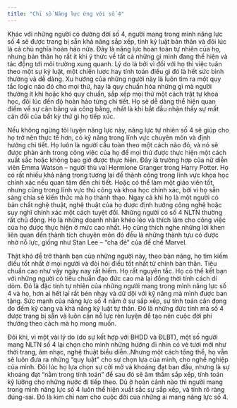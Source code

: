 ```yaml
---
title: "Chỉ số Năng lực ứng với số 4"
---
```

Khác với những người có đường đời số 4, người mang trong mình năng lực số 4 sẽ được trang bị sẵn khả năng sắp xếp, tính kỷ luật bản thân và đôi lúc là cả chủ nghĩa hoàn hảo nữa. Đây là năng lực hoàn toàn tự nhiên của họ, nhưng bản thân họ rất ít khi ý thức về tất cả những gì mình đang thể hiện và tác động tới môi trường xung quanh. Lý do là bởi vì đối với họ thì việc tuân theo một sự kỷ luật, một chiến lược hay tính toán điều gì đó là hết sức bình thường và dễ dàng. Xu hướng của những người này là luôn tìm ra một quy tắc logic nào đó cho mọi thứ, hay là quy chuẩn hóa những gì mà người thường ít khi hoặc khó quy chuẩn, sắp xếp mọi thứ một cách trật tự khoa học, đôi lúc đến độ hoàn hảo từng chi tiết. Họ sẽ dễ dàng thể hiện quan điểm về sự cân bằng và công bằng, nhất là khi bắt đầu nhận thấy sự mất cân đối của bất kỳ thứ gì họ tiếp xúc.

Nếu không ngừng tôi luyện năng lực này, năng lực tự nhiên số 4 sẽ giúp cho họ trở nên thực tế hơn, có kỹ năng trong lĩnh vực chuyên môn và định hướng chi tiết. Họ luôn là người cầu toàn theo một cách nào đó, và nó sẽ được phản ánh trong công việc của họ để mọi thứ được thực hiện một cách xuất sắc hoặc không bao giờ được thực hiện. Đây là trường hợp của nữ diễn viên Emma Watson – người thủ vai Hermione Granger trong Harry Potter. Họ có rất nhiều khả năng trong tương lai để thành công trong lĩnh vực khoa học chính xác nếu quan tâm đến chi tiết. Hoặc có thể làm một giáo viên tốt, nhưng cũng trong lĩnh vực thủ công và khoa học chính xác, bởi vì họ sẵn sàng chia sẻ kiến thức mà họ thành thạo. Ngay cả khi họ là một người có bản chất nghệ thuật, nghệ thuật của họ được định hướng công nghệ hoặc suy nghĩ chính xác một cách tuyệt đối. Những người có số 4 NLTN thường rất chủ động. Họ là những doanh nhân khéo léo và thích làm cho công việc của họ được thực hiện ở mức cao nhất. Họ cũng thích nghe những lời khen liên quan đến thành tích chuyên môn đó đều là những thành tựu có được nhờ nỗ lực, giống như Stan Lee – “cha đẻ” của đế chế Marvel.

Thật khó để trở thành bạn của những người này, theo bản năng, họ tìm kiếm điều tốt nhất ở mọi người và đòi hỏi điều tốt nhất từ chính bản thân. Tiêu chuẩn cao như vậy ngày nay rất hiếm. Họ rất nguyên tắc. Họ có thể kết bạn với những người có tiêu chuẩn đạo đức cao mà lại đồng thời tính cách dí dỏm. Đó là đặc tính tự nhiên của những người mang trong mình năng lực số 4 và họ, hơn ai hết lại rất bén nhạy và dữ dội với kỹ năng mà mình được ban tặng. Sức mạnh của năng lực số 4 nằm ở sự sắp xếp, sự tính toán cân đong đo đếm kỹ càng và khả năng kỷ luật tự thân. Đó là những đức tính mà số 4 được trang bị sẵn và luôn cần nỗ lực rèn luyện để tạo nên cuộc đời phi thường theo cách mà họ mong muốn. 

Đôi khi, vì một vài lý do (do sự kết hợp với BHDD và ĐLBT), một số người mang NLTN số 4 lại chọn cho mình những hướng đi nhìn có vẻ tươi mới như thời trang, âm nhạc, nghệ thuật biểu diễn..Nhưng một cách tổng thể, họ vẫn sẽ luôn đưa ra những “quy luật” cho sự chọn lựa của mình, cho nghề nghiệp của mình. Đôi lúc họ lựa chọn sự cởi mở và khoáng đạt ban đầu, nhưng là sự khoáng đạt “nằm trong tính toán” để sau đó sẽ âm thầm sắp xếp, tính toán kỹ lưỡng cho những nước đi tiếp theo. Dù ở hoàn cảnh nào thì người mang trong mình năng lực số 4 luôn thể hiện xuất sắc sự sắp xếp, và tính rõ ràng đúng-sai. Đó là kim chỉ nam cho cuộc đời của những ai mang năng lực số 4.
